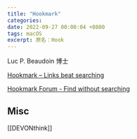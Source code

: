 ```yaml
---
title: "Hookmark"
categories: 
date: 2022-09-27 00:00:04 +0800
tags: macOS
excerpt: 原名：Hook
---
```


Luc P. Beaudoin 博士

[Hookmark – Links beat searching](https://hookproductivity.com/)

[Hookmark Forum - Find without searching](https://discourse.hookproductivity.com/)


## Misc

[[DEVONthink]]




